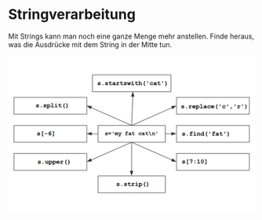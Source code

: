 
# Stringverarbeitung

Mit Strings kann man noch eine ganze Menge mehr anstellen. Finde heraus, was die Ausdrücke mit dem String in der Mitte tun.

![string exercise](../exercises/strings.png)

